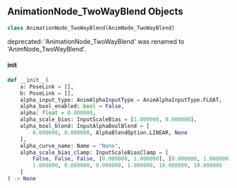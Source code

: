 ## AnimationNode_TwoWayBlend Objects

```python
class AnimationNode_TwoWayBlend(AnimNode_TwoWayBlend)
```

deprecated: 'AnimationNode_TwoWayBlend' was renamed to 'AnimNode_TwoWayBlend'.

<a id="unreal.AnimationNode_TwoWayBlend.__init__"></a>

#### __init__

```python
def __init__(
    a: PoseLink = [],
    b: PoseLink = [],
    alpha_input_type: AnimAlphaInputType = AnimAlphaInputType.FLOAT,
    alpha_bool_enabled: bool = False,
    alpha: float = 0.000000,
    alpha_scale_bias: InputScaleBias = [1.000000, 0.000000],
    alpha_bool_blend: InputAlphaBoolBlend = [
        0.000000, 0.000000, AlphaBlendOption.LINEAR, None
    ],
    alpha_curve_name: Name = "None",
    alpha_scale_bias_clamp: InputScaleBiasClamp = [
        False, False, False, [0.000000, 1.000000], [0.000000, 1.000000],
        1.000000, 0.000000, 0.000000, 1.000000, 10.000000, 10.000000
    ]
) -> None
```

<a id="unreal.BlendListBaseReference"></a>